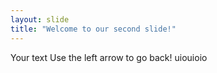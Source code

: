 ```yaml
---
layout: slide
title: "Welcome to our second slide!"
---
```

Your text
Use the left arrow to go back!
uiouioio
